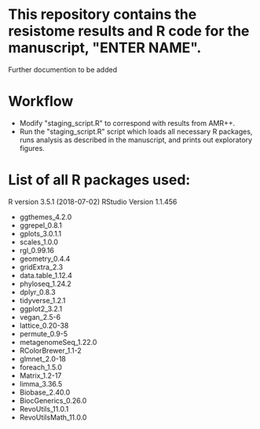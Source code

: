 # This repository contains the resistome results and R code for the manuscript, "ENTER NAME". 

Further documention to be added


# Workflow

* Modify "staging_script.R" to correspond with results from AMR++.
* Run the "staging_script.R" script which loads all necessary R packages, runs analysis as described in the manuscript, and prints out exploratory figures.



# List of all R packages used:
R version 3.5.1 (2018-07-02)
RStudio Version 1.1.456
* ggthemes_4.2.0       
* ggrepel_0.8.1        
* gplots_3.0.1.1      
* scales_1.0.0         
* rgl_0.99.16          
* geometry_0.4.4       
* gridExtra_2.3        
* data.table_1.12.4    
* phyloseq_1.24.2     
* dplyr_0.8.3       
* tidyverse_1.2.1      
* ggplot2_3.2.1        
* vegan_2.5-6          
* lattice_0.20-38      
* permute_0.9-5         
* metagenomeSeq_1.22.0 
* RColorBrewer_1.1-2   
* glmnet_2.0-18        
* foreach_1.5.0       
* Matrix_1.2-17        
* limma_3.36.5        
* Biobase_2.40.0       
* BiocGenerics_0.26.0  
* RevoUtils_11.0.1     
* RevoUtilsMath_11.0.0
